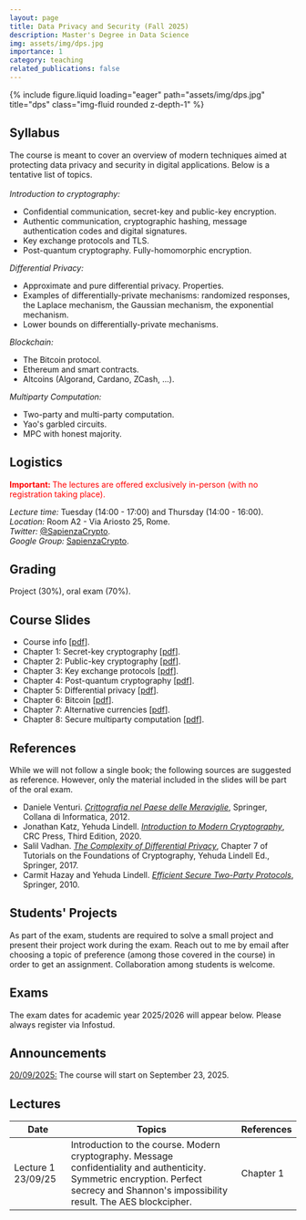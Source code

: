 ```yaml
---
layout: page
title: Data Privacy and Security (Fall 2025)
description: Master's Degree in Data Science
img: assets/img/dps.jpg
importance: 1
category: teaching
related_publications: false
---
```

<div class="row">
    <div class="col-sm mt-3 mt-md-0">
        {% include figure.liquid loading="eager" path="assets/img/dps.jpg" title="dps" class="img-fluid rounded z-depth-1" %}
    </div>
</div>

<h2>Syllabus</h2>
The course is meant to cover an overview of modern techniques aimed at protecting data privacy and security in digital applications. Below is a tentative list of topics.
<br><br>
<em>Introduction to cryptography:</em>
<ul>
<li> Confidential communication, secret-key and public-key encryption.
</li>
<li> Authentic communication, cryptographic hashing, message authentication codes and digital signatures.
</li>
<li> Key exchange protocols and TLS.
</li>
<li> Post-quantum cryptography. Fully-homomorphic encryption.</li>
</ul>

<em>Differential Privacy:</em>
<ul>
<li> Approximate and pure differential privacy. Properties.
</li>
<li> Examples of differentially-private mechanisms: randomized responses, the Laplace mechanism, the Gaussian mechanism, the exponential mechanism.
</li>
<li> Lower bounds on differentially-private mechanisms.
</li>
</ul>

<em>Blockchain:</em>
<ul>
<li> The Bitcoin protocol.
</li>
<li> Ethereum and smart contracts.
</li>
<li> Altcoins (Algorand, Cardano, ZCash, ...).
</li>
</ul>

<em>Multiparty Computation:</em>
<ul>
<li> Two-party and multi-party computation.
</li>
<li> Yao's garbled circuits.
</li>
<li> MPC with honest majority.
</li>
</ul>

<h2>Logistics</h2>
<p style="color:red;"><b> Important: </b>The lectures are offered exclusively in-person (with no registration taking place). </p>
<em>Lecture time:</em> Tuesday (14:00 - 17:00) and Thursday (14:00 - 16:00).
<br>
<em>Location:</em> Room A2 - Via Ariosto 25, Rome.
<br>
<em>Twitter:</em> <a href="https://twitter.com/SapienzaCrypto">@SapienzaCrypto</a>.
<br>
<em>Google Group:</em> <a href="https://groups.google.com/u/2/a/uniroma1.it/g/sapienzacrypto">SapienzaCrypto</a>.

<h2>Grading</h2>
Project (30%), oral exam (70%).

<h2>Course Slides</h2>
<ul>
<li> Course info [<a href="https://dventuri83.github.io/assets/pdf/00_Course_Info.pdf" target="_blank">pdf</a>].
</li>
<li> Chapter 1: Secret-key cryptography [<a href="https://dventuri83.github.io/assets/pdf/01_Crypto_101_Sym.pdf">pdf</a>].
</li>
<li> Chapter 2: Public-key cryptography [<a href="https://dventuri83.github.io/assets/pdf/02_Crypto_101_Asym.pdf">pdf</a>].
</li>
<li> Chapter 3: Key exchange protocols [<a href="https://dventuri83.github.io/assets/pdf/03_Crypto_101_Key_Exchange.pdf">pdf</a>].
</li>
<li> Chapter 4: Post-quantum cryptography [<a href="https://dventuri83.github.io/assets/pdf/04_Crypto_101_PQC.pdf">pdf</a>].
</li>
<li> Chapter 5: Differential privacy [<a href="https://dventuri83.github.io/assets/pdf/05_Diff_Priv.pdf">pdf</a>].
</li>
<li> Chapter 6: Bitcoin [<a href="https://dventuri83.github.io/assets/pdf/06_Bitcoin.pdf">pdf</a>].
</li>
<li> Chapter 7: Alternative currencies [<a href="https://dventuri83.github.io/assets/pdf/07_Alt_Curr.pdf">pdf</a>].
</li>
<li> Chapter 8: Secure multiparty computation [<a href="https://dventuri83.github.io/assets/pdf/08_MPC.pdf">pdf</a>].
</li>
</ul>

<h2>References</h2>
While we will not follow a single book; the following sources are suggested as reference. However, only the material included in the slides will be part of the oral exam.
<ul>
<li> Daniele Venturi. <em><a href="http://www.springer.com/us/book/9788847024809">Crittografia nel Paese delle Meraviglie</a></em>, Springer, Collana di Informatica, 2012.
</li>
<li> Jonathan Katz, Yehuda Lindell. <em><a href="https://www.crcpress.com/Introduction-to-Modern-Cryptography-Second-Edition/Katz-Lindell/p/book/9781466570269">Introduction to Modern Cryptography</a></em>, CRC Press, Third Edition, 2020.
</li>
<li> Salil Vadhan. <em><a href="https://www.springer.com/gp/book/9783319570471">The Complexity of Differential Privacy</a></em>, Chapter 7 of Tutorials on the Foundations of Cryptography, Yehuda Lindell Ed., Springer, 2017.
</li>
<li> Carmit Hazay and Yehuda Lindell. <em><a href="http://www.springer.com/la/book/9783642143021">Efficient Secure Two-Party Protocols</a></em>, Springer, 2010.
</li>
</ul>

<h2>Students' Projects</h2>
As part of the exam, students are required to solve a small project and present their project work during the exam. Reach out to me by email after choosing a topic of preference (among those covered in the course) in order to get an assignment. Collaboration among students is welcome.

<h2>Exams</h2>
The exam dates for academic year 2025/2026 will appear below. Please always register via Infostud.
<!---
<u><em>Exam 1</em></u>. Date: 15/01/25. Aula T1 (Viale Regina Elena 295). Starting time: 09:30.
<br>
<u><em>Exam 2</em></u>. Date: 05/02/25. Aula T1 (Viale Regina Elena 295). Starting time: 09:30.
<br>
<u><em>Exam 3</em></u>. Reserved to part-time and working students (you must make a formal request to the secretariat; registration in Infostud is still required). Date: 26/03/25. Stanza G29 (Viale Regina Elena 295). Starting time: 09:30.
<br>
<u><em>Exam 4</em></u>. Date: 11/06/25. Aula T1 (Viale Regina Elena 295). Starting time: 09:30.
<br>
<u><em>Exam 5</em></u>. Date: 16/07/25. Aula G0 (Viale Regina Elena 295). Starting time: 09:30.
<br>
<u><em>Exam 6</em></u>. Date: 10/09/25. Aula T1 (Viale Regina Elena 295). Starting time: 09:30.
<br>
<u><em>Exam 7</em></u>. Reserved to part-time and working students (you must make a formal request to the secretariat; registration in Infostud is still required). Date: 14/10/25. Stanza G29 (Viale Regina Elena 295). Starting time: 09:30.
--->

<h2>Announcements</h2>
<u>20/09/2025:</u> The course will start on September 23, 2025.
<br>
<!---
<u>16/11/2024:</u> The lecture on 12/12/2024 will not take place in order to allow second year students to participate to the 52nd edition of the <a href="https://itmeeting.wordpress.com">ITMeeting</a>.
--->

<h2>Lectures</h2>
<table>
    <thead>
        <tr>
            <th>Date</th>
            <th>Topics</th>
            <th>References</th>
        </tr>
    </thead>
    <tbody>
        <tr>
            <td>Lecture 1 23/09/25</td>
            <td>Introduction to the course. Modern cryptography. Message confidentiality and authenticity. Symmetric encryption. Perfect secrecy and Shannon's impossibility result. The AES blockcipher.</td>
            <td>Chapter 1</td>
        </tr>
        <!---
        <tr>
            <td>Lecture 2 01/10/24</td>
            <td>Modes of operation: ECB, CBC, CFB, OFB and CTR. Definition of CPA security for symmetric encryption. Message authentication codes and unforgeability. CBC-MAC and its security.</td>
            <td>Chapter 1</td>
        </tr>
        <tr>
            <td>Lecture 3 03/10/24</td>
            <td>Collision-resistant hash functions. The Merkle-Damgaard paradigm and SHA-1. The sponge construction and SHA-3. HMAC. Definition of CCA security for symmetric encryption. Combining encryption and authentication.</td>
            <td>Chapter 1</td>
        </tr>
        <tr>
            <td>Lecture 4 08/10/24</td>
            <td>A brief tour of Minicrypt: one-way functions, pseudorandom generators, pseudorandom functions and pseudorandom permutations. Beginning of asymmetric cryptography: brush-up on number theory.</td>
            <td>Chapter 2</td>
        </tr>
        <tr>
            <td>Lecture 5 10/10/24</td>
            <td>The RSA public-key encryption and its security. The ElGamal public-key encryption and its security. Diffie-Hellmann assumptions.</td>
            <td>Chapter 2</td>
        </tr>
        <tr>
            <td>Lecture 6 15/10/24</td>
            <td>Pairings and assumptions on bilinear groups. Digital signatures and unforgeability. Signing with RSA and Full-Domain Hash. Public-key infrastructures and X.509 certificates. Identity-based encryption.</td>
            <td>Chapter 2</td>
        </tr>
        <tr>
            <td>Lecture 7 17/10/24</td>
            <td>Key exchange protocols. Diffie-Hellmann key exchange. Security in the Canetti-Krawczyk model. ISO 9697 protocol. IPsec and IKE: SKEME and SIGMA. MQV and HMQV.</td>
            <td>Chapter 3</td>
        </tr>
        <tr>
            <td>Lecture 8 22/10/24</td>
            <td>Key derivation functions using HMAC. Passwords. Bloom filters. Password-based encryption. Password-authenticated key exchange.</td>
            <td>Chapter 3</td>
        </tr>
        <tr>
            <td>Lecture 9 24/10/24</td>
            <td>The TLS protocol and TLS 1.3. Post-quantum cryptography. Lattices and hard problems: SIS and LWE.</td>
            <td>Chapter 3, 4</td>
        </tr>
        <tr>
            <td>Lecture 10 29/10/24</td>
            <td>Basic cryptographic primitives based on lattices. Lattice trapdoors and Falcon. Canonical identification schemes and Crystals-Dilithium.</td>
            <td>Chapter 4</td>
        </tr>
        <tr>
            <td>Lecture 11 31/10/24</td>
            <td>Regev public-key encryption. The Fujisaki-Okamoto transform and Crystals-Kyber. Fully-homomorphic encryption.</td>
            <td>Chapter 4</td>
        </tr>
        <tr>
            <td>Lecture 12 05/11/24</td>
            <td>Fully-homomorphic encryption. Identity-based encryption and attribute-based encryption from lattices.</td>
            <td>Chapter 4</td>
        </tr>
        <tr>
            <td>Lecture 13 07/11/24</td>
            <td>Differential privacy and approximate differential privacy. Properties. Randomized responses. The Laplace and the Gaussian mechanisms.</td>
            <td>Chapter 5</td>
        </tr>
        <tr>
            <td>Lecture 14 12/11/24</td>
            <td>Advanced composition. The exponential mechanism and its applications.</td>
            <td>Chapter 5</td>
        </tr>
        <tr>
            <td>Lecture 15 14/11/24</td>
            <td>The SmallDB mechanism. Information-theoretic lower bounds. Traitor tracing and computational lower bounds. Differential privacy and game theory.</td>
            <td>Chapter 5</td>
        </tr>
        <tr>
            <td>Lecture 16 19/11/24</td>
            <td>Introduction to Bitcoin. Basic design principles.</td>
            <td>Chapter 6</td>
        </tr>
        <tr>
            <td>Lecture 17 21/11/24</td>
            <td>Mining pools and attacks. Security of Bitcoin.</td>
            <td>Chapter 6</td>
        </tr>
        <tr>
            <td>Lecture 18 26/11/24</td>
            <td>Lightning networks. Altcoins: Ethereum.</td>
            <td>Chapter 6, Chapter 7</td>
        </tr>
        <tr>
            <td>Lecture 19 28/11/24</td>
            <td>Altcoins: Cardano, Algorand, Litecoin, Filecoin.</td>
            <td>Chapter 7</td>
        </tr>
        <tr>
            <td>Lecture 20 03/12/24</td>
            <td>Altcoins: Zerocash.</td>
            <td>Chapter 7</td>
        </tr>
        <tr>
            <td>Lecture 21 05/12/24</td>
            <td>Introduction to multi-party computation. Coin tossing and oblivious transfer.</td>
            <td>Chapter 8</td>
        </tr>
        <tr>
            <td>Lecture 22 10/12/24</td>
            <td>Yao's protocol for semi-honest and malicious adversaries.</td>
            <td>Chapter 8</td>
        </tr>
        <tr>
            <td>Lecture 23 17/12/24</td>
            <td>Secret sharing. MPC with honest majority.</td>
            <td>Chapter 8</td>
        </tr>
        <tr>
            <td>Lecture 24 19/12/24</td>
            <td>Redactable blockchain.</td>
            <td>Chapter 8</td>
        </tr>
        --->
    </tbody>
</table>
